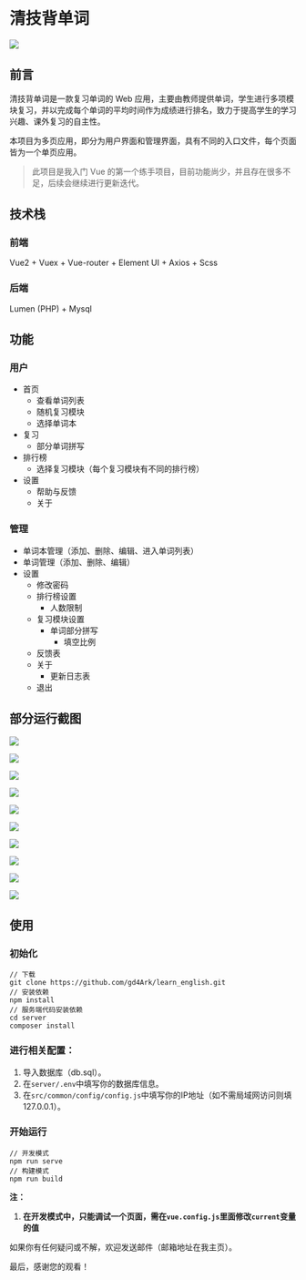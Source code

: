 # 清技背单词

![](https://ws1.sinaimg.cn/thumbnail/9892fa7fgy1fwntybdlcij20mp0mpk2i.jpg)

## 前言

清技背单词是一款复习单词的 Web 应用，主要由教师提供单词，学生进行多项模块复习，并以完成每个单词的平均时间作为成绩进行排名，致力于提高学生的学习兴趣、课外复习的自主性。

本项目为多页应用，即分为用户界面和管理界面，具有不同的入口文件，每个页面皆为一个单页应用。

>  此项目是我入门 Vue 的第一个练手项目，目前功能尚少，并且存在很多不足，后续会继续进行更新迭代。

## 技术栈

### 前端

Vue2 + Vuex + Vue-router + Element UI + Axios + Scss 

### 后端

Lumen (PHP) + Mysql

## 功能

### 用户

- 首页
  - 查看单词列表
  - 随机复习模块
  - 选择单词本
- 复习
  - 部分单词拼写
- 排行榜
  - 选择复习模块（每个复习模块有不同的排行榜）
- 设置
  - 帮助与反馈
  - 关于

### 管理

- 单词本管理（添加、删除、编辑、进入单词列表）
- 单词管理（添加、删除、编辑）
- 设置
  - 修改密码
  - 排行榜设置
    - 人数限制
  - 复习模块设置
    - 单词部分拼写
      - 填空比例
  - 反馈表
  - 关于
    - 更新日志表
  - 退出

## 部分运行截图

![](http://ww1.sinaimg.cn/mw690/9892fa7fgy1fzcvhtr28jj20ku11275i.jpg)

![](http://ww1.sinaimg.cn/mw690/9892fa7fgy1fzcvik07vtj20ku112q47.jpg)

![](http://ww1.sinaimg.cn/mw690/9892fa7fgy1fzcviru305j20ku1123zc.jpg)

![](http://ww1.sinaimg.cn/mw690/9892fa7fgy1fzcvivdsj4j20ku112wfs.jpg)

![](http://ww1.sinaimg.cn/mw690/9892fa7fgy1fzcviyr6qcj20ku112abg.jpg)

![](http://ww1.sinaimg.cn/mw690/9892fa7fgy1fzcvj6pdayj20ku112gms.jpg)

![](http://ww1.sinaimg.cn/mw690/9892fa7fgy1fzcvjgecq9j20ku11275t.jpg)

![](http://ww1.sinaimg.cn/mw690/9892fa7fgy1fzcvjk79c8j20ku1120u8.jpg)

![](http://ww1.sinaimg.cn/mw690/9892fa7fgy1fzcvjpqe4aj20ku112jsx.jpg)

![](http://ww1.sinaimg.cn/mw690/9892fa7fgy1fzcvjvbooij20ku1123zp.jpg)

## 使用

### 初始化

```shell
// 下载
git clone https://github.com/gd4Ark/learn_english.git
// 安装依赖
npm install
// 服务端代码安装依赖
cd server
composer install
```

### 进行相关配置：

1. 导入数据库（db.sql）。
2. 在`server/.env`中填写你的数据库信息。
3. 在`src/common/config/config.js`中填写你的IP地址（如不需局域网访问则填127.0.0.1）。

### 开始运行

```shell
// 开发模式
npm run serve
// 构建模式
npm run build
```

**注：**

1. **在开发模式中，只能调试一个页面，需在`vue.config.js`里面修改`current`变量的值**

如果你有任何疑问或不解，欢迎发送邮件（邮箱地址在我主页）。

最后，感谢您的观看！